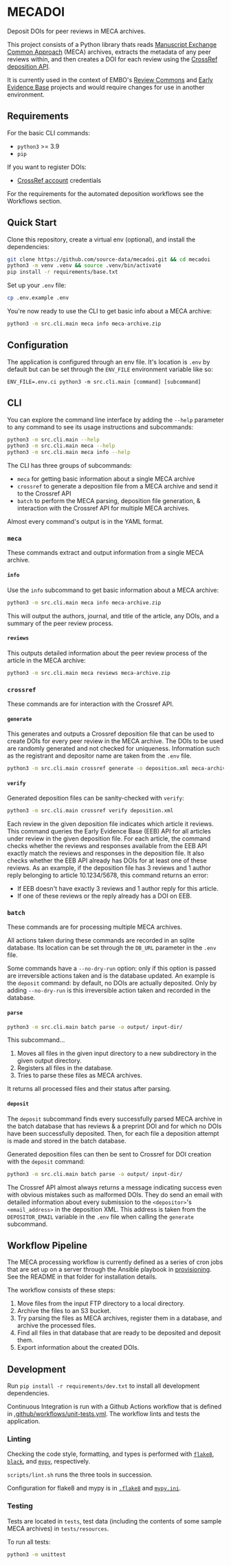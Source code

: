 # MECADOI

Deposit DOIs for peer reviews in MECA archives.

This project consists of a Python library thats reads [Manuscript Exchange Common Approach](https://www.niso.org/standards-committees/meca) (MECA) archives, extracts
the metadata of any peer reviews within, and then creates a DOI for each review using the [CrossRef deposition API](https://www.crossref.org/documentation/member-setup/direct-deposit-xml/).

It is currently used in the context of EMBO's [Review Commons](https://www.reviewcommons.org/) and [Early Evidence Base](https://eeb.embo.org/) projects and would require changes for use in another environment.

## Requirements

For the basic CLI commands:
* `python3` >= 3.9
* `pip`

If you want to register DOIs:
* [CrossRef account](https://www.crossref.org/documentation/member-setup/) credentials

For the requirements for the automated deposition workflows see the Workflows section.

## Quick Start

Clone this repository, create a virtual env (optional), and install the dependencies:
```bash
git clone https://github.com/source-data/mecadoi.git && cd mecadoi
python3 -m venv .venv && source .venv/bin/activate
pip install -r requirements/base.txt
```

Set up your `.env` file:
```bash
cp .env.example .env
```

You're now ready to use the CLI to get basic info about a MECA archive:

```bash
python3 -m src.cli.main meca info meca-archive.zip
```

## Configuration

The application is configured through an env file.
It's location is `.env` by default but can be set through the `ENV_FILE` environment variable like so:

```
ENV_FILE=.env.ci python3 -m src.cli.main [command] [subcommand]
```

## CLI

You can explore the command line interface by adding the `--help` parameter to any command to see its usage instructions and subcommands:
```bash
python3 -m src.cli.main --help
python3 -m src.cli.main meca --help
python3 -m src.cli.main meca info --help
```

The CLI has three groups of subcommands:
- `meca` for getting basic information about a single MECA archive
- `crossref` to generate a deposition file from a MECA archive and send it to the Crossref API
- `batch` to perform the MECA parsing, deposition file generation, & interaction with the Crossref API for multiple MECA archives.

Almost every command's output is in the YAML format.

### `meca`

These commands extract and output information from a single MECA archive.

#### `info`

Use the `info` subcommand to get basic information about a MECA archive:

```bash
python3 -m src.cli.main meca info meca-archive.zip
```
This will output the authors, journal, and title of the article, any DOIs, and a summary of the peer review process.

#### `reviews`

This outputs detailed information about the peer review process of the article in the MECA archive:

```bash
python3 -m src.cli.main meca reviews meca-archive.zip
```

### `crossref`

These commands are for interaction with the Crossref API.

#### `generate`

This generates and outputs a Crossref deposition file that can be used to create DOIs for every peer review in the MECA archive.
The DOIs to be used are randomly generated and not checked for uniqueness.
Information such as the registrant and depositor name are taken from the `.env` file.

```bash
python3 -m src.cli.main crossref generate -o deposition.xml meca-archive.zip
```

#### `verify`

Generated deposition files can be sanity-checked with `verify`:
```bash
python3 -m src.cli.main crossref verify deposition.xml
```

Each review in the given deposition file indicates which article it reviews.
This command queries the Early Evidence Base (EEB) API for all articles under review in the given deposition file.
For each article, the command checks whether the reviews and responses available from the EEB API exactly match the reviews and responses in the deposition file.
It also checks whether the EEB API already has DOIs for at least one of these reviews.
As an example, if the deposition file has 3 reviews and 1 author reply belonging to article 10.1234/5678, this command returns an error:
- If EEB doesn't have exactly 3 reviews and 1 author reply for this article.
- If one of these reviews or the reply already has a DOI on EEB.

### `batch`

These commands are for processing multiple MECA archives.

All actions taken during these commands are recorded in an sqlite database.
Its location can be set through the `DB_URL` parameter in the `.env` file.

Some commands have a `--no-dry-run` option: only if this option is passed are irreversible actions taken and is the database updated.
An example is the `deposit` command: by default, no DOIs are actually deposited.
Only by adding `--no-dry-run` is this irreversible action taken and recorded in the database.

#### `parse`

```bash
python3 -m src.cli.main batch parse -o output/ input-dir/
```

This subcommand...
1. Moves all files in the given input directory to a new subdirectory in the given output directory.
2. Registers all files in the database.
3. Tries to parse these files as MECA archives.

It returns all processed files and their status after parsing.


#### `deposit`

The `deposit` subcommand finds every successfully parsed MECA archive in the batch database that has reviews & a preprint DOI and for which no DOIs have been successfully deposited. Then, for each file a deposition attempt is made and stored in the batch database.

Generated deposition files can then be sent to Crossref for DOI creation with the `deposit` command:

```bash
python3 -m src.cli.main batch parse -o output/ input-dir/
```

The Crossref API almost always returns a message indicating success even with obvious mistakes such as malformed DOIs.
They do send an email with detailed information about every submission to the `<depositor>`'s `<email_address>` in the deposition XML.
This address is taken from the `DEPOSITOR_EMAIL` variable in the `.env` file when calling the `generate` subcommand.

## Workflow Pipeline

The MECA processing workflow is currently defined as a series of cron jobs that are set up on a server through the Ansible playbook in [provisioning](provisioning). See the README in that folder for installation details.

The workflow consists of these steps:

1. Move files from the input FTP directory to a local directory.
2. Archive the files to an S3 bucket.
3. Try parsing the files as MECA archives, register them in a database, and archive the processed files.
4. Find all files in that database that are ready to be deposited and deposit them.
5. Export information about the created DOIs.

## Development

Run `pip install -r requirements/dev.txt` to install all development dependencies.

Continuous Integration is run with a Github Actions workflow that is defined in [.github/workflows/unit-tests.yml](.github/workflows/unit-tests.yml).
The workflow lints and tests the application.

### Linting

Checking the code style, formatting, and types is performed with [`flake8`](https://flake8.pycqa.org/en/latest/), [`black`](https://black.readthedocs.io/en/stable/index.html), and [`mypy`](https://mypy.readthedocs.io/), respectively.

`scripts/lint.sh` runs the three tools in succession.

Configuration for flake8 and mypy is in [`.flake8`](.flake8) and [`mypy.ini`](mypy.ini).

### Testing

Tests are located in `tests`, test data (including the contents of some sample MECA archives) in `tests/resources`.

To run all tests:
```bash
python3 -m unittest
```
